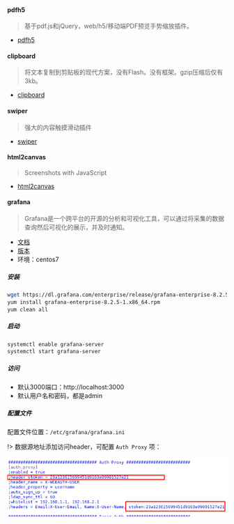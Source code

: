 #### pdfh5

> 基于pdf.js和jQuery，web/h5/移动端PDF预览手势缩放插件。

- [pdfh5](https://github.com/gjTool/pdfh5)

#### clipboard

> 将文本复制到剪贴板的现代方案，没有Flash。没有框架。gzip压缩后仅有3kb。

- [clipboard](https://clipboardjs.com)

#### swiper

> 强大的内容触摸滑动插件

- [swiper](https://www.swiper.com.cn)

#### html2canvas

> Screenshots with JavaScript

- [html2canvas](https://html2canvas.hertzen.com)

#### grafana

> Grafana是一个跨平台的开源的分析和可视化工具，可以通过将采集的数据查询然后可视化的展示，并及时通知。

- [文档](https://grafana.com/docs/)
- [版本](https://grafana.com/grafana/download)
- 环境：centos7

##### 安装

```bash
wget https://dl.grafana.com/enterprise/release/grafana-enterprise-8.2.5-1.x86_64.rpm
yum install grafana-enterprise-8.2.5-1.x86_64.rpm
yum clean all
```



##### 启动

```bash
systemctl enable grafana-server
systemctl start grafana-server
```

##### 访问

- 默认3000端口：http://localhost:3000
- 默认用户名和密码，都是admin

##### 配置文件

配置文件位置：`/etc/grafana/grafana.ini`

!> 数据源地址添加访问header，可配置 `Auth Proxy` 项：

![](./asset/image/grafana-datasource-header.png)

